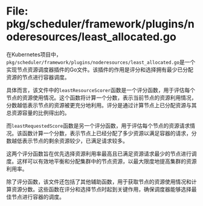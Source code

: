 # File: pkg/scheduler/framework/plugins/noderesources/least_allocated.go

在Kubernetes项目中，`pkg/scheduler/framework/plugins/noderesources/least_allocated.go`是一个实现节点资源调度器插件的Go文件。该插件的作用是评分和选择拥有最少已分配资源的节点进行容器调度。

具体而言，该文件中的`leastResourceScorer`函数是一个评分函数，用于评估每个节点的资源使用情况。这个函数将计算一个分数，表示当前节点的资源利用情况，分数越低表示节点的资源被更充分地利用。评分是通过计算节点上已分配资源与其总资源容量的比例得出的。

而`leastRequestedScore`函数是另一个评分函数，用于评估每个节点的资源请求情况。该函数计算一个分数，表示节点上已经分配了多少资源以满足容器的请求，分数越低表示节点的剩余资源较少，已满足请求较多。

这两个评分函数旨在优先选择资源利用率最高且已满足资源请求最少的节点进行调度。这样可以有效地平衡和分配集群中的节点资源，以最大限度地提高集群的资源利用率。

除了评分函数，该文件还包括了其他辅助函数，用于获取节点的资源使用情况和计算资源分数。这些函数在评分和选择节点时起到关键作用，确保调度器能够选择最佳节点进行容器的调度。

